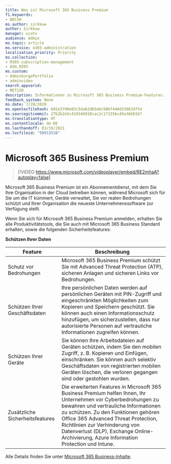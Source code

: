 ```yaml
---
title: Was ist Microsoft 365 Business Premium
f1.keywords:
- NOCSH
ms.author: sirkkuw
author: Sirkkuw
manager: scotv
audience: Admin
ms.topic: article
ms.service: o365-administration
localization_priority: Priority
ms.collection:
- M365-subscription-management
- Adm_O365
ms.custom:
- AdminSurgePortfolio
- adminvideo
search.appverid:
- MET150
description: Informationen zu Microsoft 365 Business Premium-Features.
feedback_system: None
ms.date: 7/28/2020
ms.openlocfilehash: b92e3790e83c5da62d65e6c98bf448d33862df54
ms.sourcegitcommit: 27b2b2e5c41934b918cac2c171556c45e36661bf
ms.translationtype: HT
ms.contentlocale: de-DE
ms.lasthandoff: 03/19/2021
ms.locfileid: "50913538"
---
```

# <a name="microsoft-365-business-premium"></a>Microsoft 365 Business Premium

> [!VIDEO https://www.microsoft.com/videoplayer/embed/RE2mhaA?autoplay=false]


Microsoft 365 Business Premium ist ein Abonnementdienst, mit dem Sie Ihre Organisation in der Cloud betreiben können, während Microsoft sich für Sie um die IT kümmert, Geräte verwaltet, Sie vor realen Bedrohungen schützt und Ihrer Organisation die neueste Unternehmenssoftware zur Verfügung stellt.

Wenn Sie sich für Microsoft 365 Business Premium anmelden, erhalten Sie alle Produktivitätstools, die Sie auch mit Microsoft 365 Business Standard erhalten, sowie die folgenden Sicherheitsfeatures:

**Schützen Ihrer Daten**


|Feature|Beschreibung|
| --- | --- |
| Schutz vor Bedrohungen | Microsoft 365 Business Premium schützt Sie mit Advanced Threat Protection (ATP), sicheren Anlagen und sicheren Links vor Bedrohungen. |
| Schützen Ihrer Geschäftsdaten | Ihre persönlichen Daten werden auf persönlichen Geräten mit PIN-Zugriff und eingeschränkten Möglichkeiten zum Kopieren und Speichern geschützt. Sie können auch einen Informationsschutz hinzufügen, um sicherzustellen, dass nur autorisierte Personen auf vertrauliche Informationen zugreifen können. |
| Schützen Ihrer Geräte | Sie können Ihre Arbeitsdateien auf Geräten schützen, indem Sie den mobilen Zugriff, z. B. Kopieren und Einfügen, einschränken. Sie können auch selektiv Geschäftsdaten von registrierten mobilen Geräten löschen, die verloren gegangen sind oder gestohlen wurden. |
| Zusätzliche Sicherheitsfeatures | Die erweiterten Features in Microsoft 365 Business Premium helfen Ihnen, Ihr Unternehmen vor Cyberbedrohungen zu bewahren und vertrauliche Informationen zu schützen. Zu den Funktionen gehören Office 365 Advanced Threat Protection, Richtlinien zur Verhinderung von Datenverlust (DLP), Exchange Online-Archivierung, Azure Information Protection und Intune. |

Alle Details finden Sie unter [Microsoft 365 Business-Inhalte](../business/index.yml).